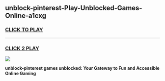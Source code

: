 
## unblock-pinterest-Play-Unblocked-Games-Online-a1cxg
<h3>
<a href="https://premium76.site?title=unblock-pinterest&ref=25A">CLICK TO PLAY</a></h3>
<hr>

<h3>
<a href="https://premium76.site?title=unblock-pinterest&ref=25A">CLICK 2 PLAY</a>
  
</h3>

<a href="https://premium76.site?title=unblock-pinterest&ref=25A"><img src="https://clearcache.store/games.png"></a>


**unblock-pinterest games unblocked: Your Gateway to Fun and Accessible Online Gaming**
